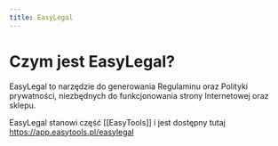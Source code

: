 ```yaml
---
title: EasyLegal
--- 
```


# Czym jest EasyLegal?
EasyLegal to narzędzie do generowania Regulaminu oraz Polityki prywatności, niezbędnych do funkcjonowania strony Internetowej oraz sklepu.

EasyLegal stanowi część [[EasyTools]] i jest dostępny tutaj https://app.easytools.pl/easylegal
